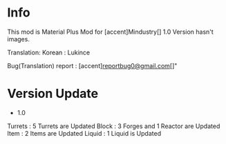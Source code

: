 # Info
This mod is Material Plus Mod for [accent]Mindustry[]
1.0 Version hasn't images.

Translation:
Korean : Lukince

Bug(Translation) report : [accent]reportbug0@gmail.com[]"

# Version Update

- 1.0

Turrets : 5 Turrets are Updated
Block : 3 Forges and 1 Reactor are Updated
Item : 2 Items are Updated
Liquid : 1 Liquid is Updated
